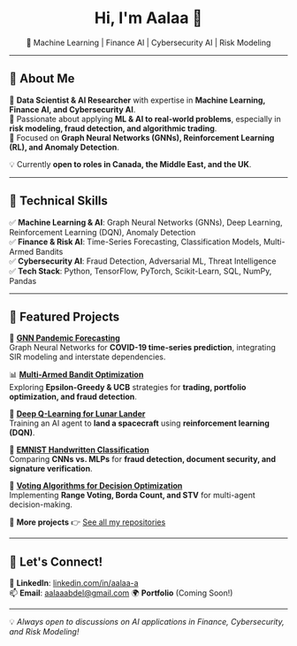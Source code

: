 <h1 align="center">Hi, I'm Aalaa 👋</h1>

<p align="center">
🎯 Machine Learning | Finance AI | Cybersecurity AI | Risk Modeling
</p>

---

## 🚀 About Me  

🔹 **Data Scientist & AI Researcher** with expertise in **Machine Learning, Finance AI, and Cybersecurity AI**.  
🔹 Passionate about applying **ML & AI to real-world problems**, especially in **risk modeling, fraud detection, and algorithmic trading**.  
🔹 Focused on **Graph Neural Networks (GNNs), Reinforcement Learning (RL), and Anomaly Detection**.  

💡 Currently **open to roles in Canada, the Middle East, and the UK**.  

---

## 🔬 **Technical Skills**  
✅ **Machine Learning & AI**: Graph Neural Networks (GNNs), Deep Learning, Reinforcement Learning (DQN), Anomaly Detection  
✅ **Finance & Risk AI**: Time-Series Forecasting, Classification Models, Multi-Armed Bandits  
✅ **Cybersecurity AI**: Fraud Detection, Adversarial ML, Threat Intelligence  
✅ **Tech Stack**: Python, TensorFlow, PyTorch, Scikit-Learn, SQL, NumPy, Pandas  

---

## 📌 Featured Projects  
🚀 **[GNN Pandemic Forecasting](https://github.com/Aalaa-A/gnn-pandemic-forecasting)**  
Graph Neural Networks for **COVID-19 time-series prediction**, integrating SIR modeling and interstate dependencies.  

📊 **[Multi-Armed Bandit Optimization](https://github.com/Aalaa-A/multiarmed_bandit)**  
Exploring **Epsilon-Greedy & UCB** strategies for **trading, portfolio optimization, and fraud detection**.  

🤖 **[Deep Q-Learning for Lunar Lander](https://github.com/Aalaa-A/lunar-lander-dqn)**  
Training an AI agent to **land a spacecraft** using **reinforcement learning (DQN)**.  

🧠 **[EMNIST Handwritten Classification](https://github.com/Aalaa-A/EMNIST-balanced-classification)**  
Comparing **CNNs vs. MLPs** for **fraud detection, document security, and signature verification**.  

🔢 **[Voting Algorithms for Decision Optimization](https://github.com/Aalaa-A/voting-algorithms)**  
Implementing **Range Voting, Borda Count, and STV** for multi-agent decision-making.  

🔭 **More projects** 👉 [See all my repositories](https://github.com/Aalaa-A?tab=repositories)  

---

## 📢 **Let's Connect!**  
💼 **LinkedIn**: [linkedin.com/in/aalaa-a](https://www.linkedin.com/in/aalaa-a/)  
📫 **Email**: aalaaabdel@gmail.com 
🌍 **Portfolio** (Coming Soon!)  

---
💡 _Always open to discussions on AI applications in Finance, Cybersecurity, and Risk Modeling!_
